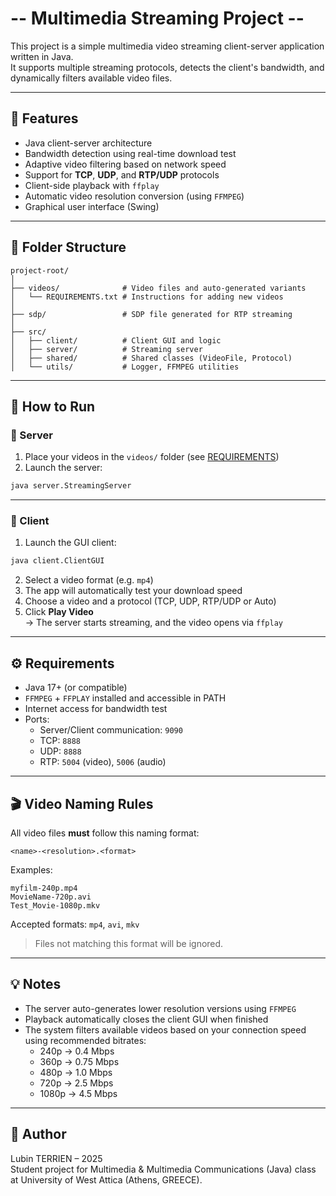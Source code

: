 # -- Multimedia Streaming Project --

This project is a simple multimedia video streaming client-server application written in Java.\
It supports multiple streaming protocols, detects the client's bandwidth, and dynamically filters available video files.

---

## 🎯 Features

- Java client-server architecture
- Bandwidth detection using real-time download test
- Adaptive video filtering based on network speed
- Support for **TCP**, **UDP**, and **RTP/UDP** protocols
- Client-side playback with `ffplay`
- Automatic video resolution conversion (using `FFMPEG`)
- Graphical user interface (Swing)

---

## 📁 Folder Structure

```
project-root/
│
├── videos/              # Video files and auto-generated variants
│   └── REQUIREMENTS.txt # Instructions for adding new videos
│
├── sdp/                 # SDP file generated for RTP streaming
│
├── src/
│   ├── client/          # Client GUI and logic
│   ├── server/          # Streaming server
│   ├── shared/          # Shared classes (VideoFile, Protocol)
│   └── utils/           # Logger, FFMPEG utilities
```

---

## 🚀 How to Run

### 👥 Server

1. Place your videos in the `videos/` folder (see [REQUIREMENTS](videos/REQUIREMENTS.txt))
2. Launch the server:

```bash
java server.StreamingServer
```

---

### 👥 Client

1. Launch the GUI client:

```bash
java client.ClientGUI
```

2. Select a video format (e.g. `mp4`)
3. The app will automatically test your download speed
4. Choose a video and a protocol (TCP, UDP, RTP/UDP or Auto)
5. Click **Play Video**\
   → The server starts streaming, and the video opens via `ffplay`

---

## ⚙️ Requirements

- Java 17+ (or compatible)
- `FFMPEG` + `FFPLAY` installed and accessible in PATH
- Internet access for bandwidth test
- Ports:
  - Server/Client communication: `9090`
  - TCP: `8888`
  - UDP: `8888`
  - RTP: `5004` (video), `5006` (audio)

---

## 🎬 Video Naming Rules

All video files **must** follow this naming format:

```
<name>-<resolution>.<format>
```

Examples:

```
myfilm-240p.mp4
MovieName-720p.avi
Test_Movie-1080p.mkv
```

Accepted formats: `mp4`, `avi`, `mkv`

> Files not matching this format will be ignored.

---

## 💡 Notes

- The server auto-generates lower resolution versions using `FFMPEG`
- Playback automatically closes the client GUI when finished
- The system filters available videos based on your connection speed using recommended bitrates:
  - 240p → 0.4 Mbps
  - 360p → 0.75 Mbps
  - 480p → 1.0 Mbps
  - 720p → 2.5 Mbps
  - 1080p → 4.5 Mbps

---

## 📝 Author

Lubin TERRIEN – 2025\
Student project for Multimedia & Multimedia Communications (Java) class at University of West Attica (Athens, GREECE).
